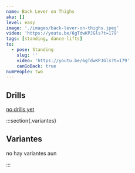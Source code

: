 ```yaml
---
name: Back Lever on Thighs
aka: []
level: easy
image: './images/back-lever-on-thighs.jpeg'
video: 'https://youtu.be/6gTdwKPJGls?t=179'
tags: [standing, dance-lifts]
to:
  - pose: Standing
    slug: ''
    video: 'https://youtu.be/6gTdwKPJGls?t=179'
    canGoBack: true
numPeople: two
---
```


## Drills

[no drills yet]()

:::section{.variantes}

## Variantes

no hay variantes aun

<!-- - ![a](/)
  _To do_ -->

:::
